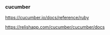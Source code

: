 
### cucumber

https://cucumber.io/docs/reference/ruby

https://relishapp.com/cucumber/cucumber/docs

